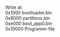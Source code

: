 Write at:   
0x1000 bootloader.bin   
0x8000 partitions.bin   
0xe000 boot_app0.bin   
0x10000 Programm-file   
